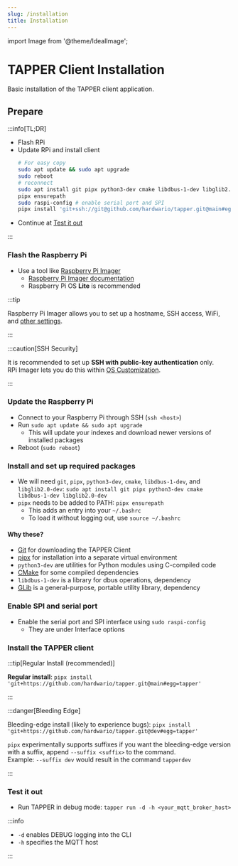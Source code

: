 ```yaml
---
slug: /installation
title: Installation
---
```


import Image from '@theme/IdealImage';

# TAPPER Client Installation

Basic installation of the TAPPER client application.

## Prepare

:::info[TL;DR]

- Flash RPi
- Update RPi and install client
  ```bash
  # For easy copy
  sudo apt update && sudo apt upgrade
  sudo reboot
  # reconnect
  sudo apt install git pipx python3-dev cmake libdbus-1-dev libglib2.0-dev
  pipx ensurepath
  sudo raspi-config # enable serial port and SPI
  pipx install 'git+ssh://git@github.com/hardwario/tapper.git@main#egg=tapper' # stable
  ```
- Continue at [Test it out](#test-it-out)

:::

### Flash the Raspberry Pi

- Use a tool like [Raspberry Pi Imager](https://github.com/raspberrypi/rpi-imager)
  - [Raspberry Pi Imager documentation](https://www.raspberrypi.com/documentation/computers/getting-started.html#raspberry-pi-imager)
  - Raspberry Pi OS **Lite** is recommended

:::tip

Raspberry Pi Imager allows you to set up a hostname, SSH access, WiFi, and [other settings](https://www.raspberrypi.com/documentation/computers/getting-started.html#advanced-options).

:::

:::caution[SSH Security]

It is recommended to set up **SSH with public-key authentication** only.  
RPi Imager lets you do this within [OS Customization](https://www.raspberrypi.com/documentation/computers/getting-started.html#advanced-options).

:::

### Update the Raspberry Pi

- Connect to your Raspberry Pi through SSH (`ssh <host>`)
- Run `sudo apt update && sudo apt upgrade`
  - This will update your indexes and download newer versions of installed packages
- Reboot (`sudo reboot`)

### Install and set up required packages

- We will need `git`, `pipx`, `python3-dev`, `cmake`, `libdbus-1-dev`, and `libglib2.0-dev`: `sudo apt install git pipx python3-dev cmake libdbus-1-dev libglib2.0-dev`
- `pipx` needs to be added to PATH: `pipx ensurepath`
  - This adds an entry into your `~/.bashrc`
  - To load it without logging out, use `source ~/.bashrc`

#### Why these?

- [Git](https://en.wikipedia.org/wiki/Git) for downloading the TAPPER Client
- [pipx](https://pipx.pypa.io/stable/) for installation into a separate virtual environment
- `python3-dev` are utilities for Python modules using C-compiled code
- [CMake](https://cmake.org/) for some compiled dependencies
- `libdbus-1-dev` is a library for dbus operations, dependency
- [GLib](https://docs.gtk.org/glib/) is a general-purpose, portable utility library, dependency

### Enable SPI and serial port

- Enable the serial port and SPI interface using `sudo raspi-config`
  - They are under Interface options

### Install the TAPPER client

:::tip[Regular Install (recommended)]

**Regular install**: `pipx install 'git+https://github.com/hardwario/tapper.git@main#egg=tapper'`

:::

:::danger[Bleeding Edge]

Bleeding-edge install (likely to experience bugs): `pipx install 'git+https://github.com/hardwario/tapper.git@dev#egg=tapper'`

`pipx` experimentally supports suffixes if you want the bleeding-edge version with a suffix, append `--suffix <suffix>` to the command.  
Example: `--suffix dev` would result in the command `tapperdev`

:::

### Test it out

- Run TAPPER in debug mode: `tapper run -d -h <your_mqtt_broker_host>`

:::info

- `-d` enables DEBUG logging into the CLI
- `-h` specifies the MQTT host

:::
